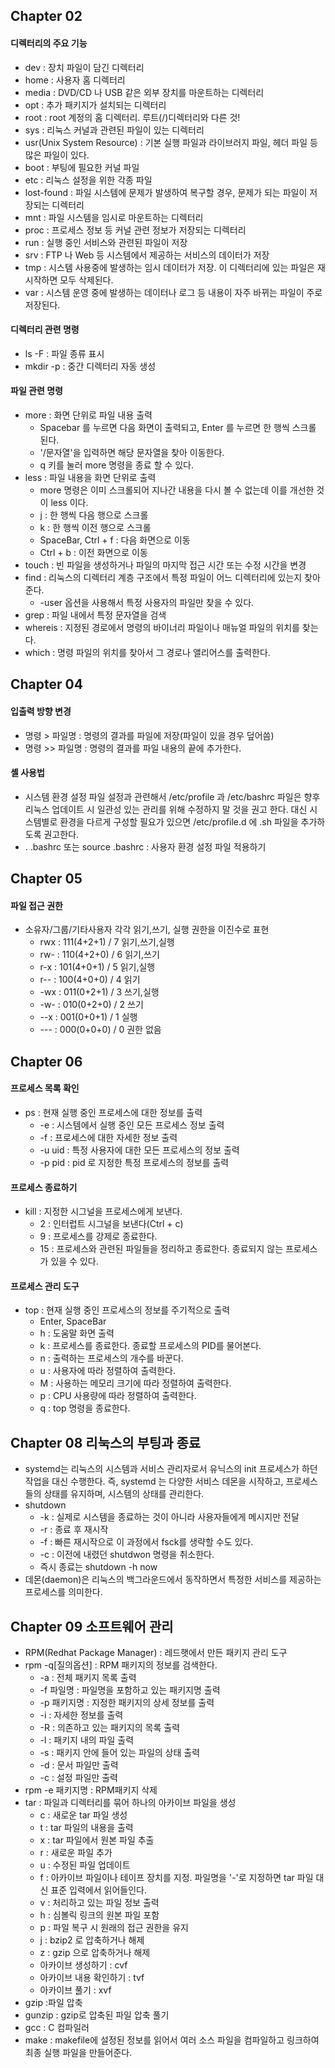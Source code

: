 ## Chapter 02 

#### 디렉터리의 주요 기능 
- dev : 장치 파일이 담긴 디렉터리
- home : 사용자 홈 디렉터리 
- media : DVD/CD 나 USB 같은 외부 장치를 마운트하는 디렉터리 
- opt : 추가 패키지가 설치되는 디렉터리 
- root : root 계정의 홈 디렉터리. 루트(/)디렉터리와 다른 것!
- sys : 리눅스 커널과 관련된 파일이 있는 디렉터리 
- usr(Unix System Resource) : 기본 실행 파일과 라이브러지 파일, 헤더 파일 등 많은 파일이 있다. 
- boot : 부팅에 필요한 커널 파일 
- etc : 리눅스 설정을 위한 각종 파일 
- lost-found : 파일 시스템에 문제가 발생하여 복구할 경우, 문제가 되는 파일이 저장되는 디렉터리 
- mnt : 파일 시스템을 임시로 마운트하는 디렉터리 
- proc : 프로세스 정보 등 커널 관련 정보가 저장되는 디렉터리 
- run : 실행 중인 서비스와 관련된 파일이 저장 
- srv : FTP 나 Web 등 시스템에서 제공하는 서비스의 데이터가 저장 
- tmp : 시스템 사용중에 발생하는 임시 데이터가 저장. 이 디렉터리에 있는 파일은 재시작하면 모두 삭제된다. 
- var : 시스템 운영 중에 발생하는 데이터나 로그 등 내용이 자주 바뀌는 파일이 주로 저장된다. 

#### 디렉터리 관련 명령 
- ls -F : 파일 종류 표시
- mkdir -p : 중간 디렉터리 자동 생성 

#### 파일 관련 명령 
- more : 화면 단위로 파일 내용 출력 
  - Spacebar 를 누르면 다음 화면이 출력되고, Enter 를 누르면 한 행씩 스크롤 된다. 
  - '/문자열'을 입력하면 해당 문자열을 찾아 이동한다.
  - q 키를 눌러 more 명령을 종료 할 수 있다. 
- less : 파일 내용을 화면 단위로 출력
  - more 명령은 이미 스크롤되어 지나간 내용을 다시 볼 수 없는데 이를 개선한 것이 less 이다. 
  - j : 한 행씩 다음 행으로 스크롤 
  - k : 한 행씩 이전 행으로 스크롤 
  - SpaceBar, Ctrl + f : 다음 화면으로 이동 
  - Ctrl + b : 이전 화면으로 이동 
- touch : 빈 파일을 생성하거나 파일의 마지막 접근 시간 또는 수정 시간을 변경 
- find : 리눅스의 디렉터리 계층 구조에서 특정 파일이 어느 디렉터리에 있는지 찾아준다.
  - -user 옵션을 사용해서 특정 사용자의 파일만 찾을 수 있다.
- grep : 파일 내에서 특정 문자열을 검색 
- whereis : 지정된 경로에서 명령의 바이너리 파일이나 매뉴얼 파일의 위치를 찾는다. 
- which : 명령 파일의 위치를 찾아서 그 경로나 앨리어스를 출력한다. 


## Chapter 04

#### 입출력 방향 변경 
- 명령 > 파일명 : 명령의 결과를 파일에 저장(파일이 있을 경우 덮어씀)
- 명령 >> 파일명 : 명령의 결과를 파일 내용의 끝에 추가한다. 

#### 셸 사용법 
- 시스템 환경 설정 파일 설정과 관련해서 /etc/profile 과 /etc/bashrc 파일은 향후 리눅스 업데이트 시 일관성 있는 관리를 위해 수정하지 말 것을 권고 한다. 대신 시스템별로 환경을 다르게 구성할 필요가 있으면 /etc/profile.d 에 .sh 파일을 추가하도록 권고한다.
- . .bashrc 또는 source .bashrc : 사용자 환경 설정 파일 적용하기 


## Chapter 05 

#### 파일 접근 권한 
- 소유자/그룹/기타사용자 각각 읽기,쓰기, 실행 권한을 이진수로 표현 
  - rwx : 111(4+2+1) / 7 읽기,쓰기,실행
  - rw- : 110(4+2+0) / 6 읽기,쓰기
  - r-x : 101(4+0+1) / 5 읽기,실행
  - r-- : 100(4+0+0) / 4 읽기
  - -wx : 011(0+2+1) / 3 쓰기,실행
  - -w- : 010(0+2+0) / 2 쓰기
  - --x : 001(0+0+1) / 1 실행
  - --- : 000(0+0+0) / 0 권한 없음 

## Chapter 06
 
#### 프로세스 목록 확인 
- ps : 현재 실행 중인 프로세스에 대한 정보를 출력 
  - -e : 시스템에서 실행 중인 모든 프로세스 정보 출력 
  - -f : 프로세스에 대한 자세한 정보 출력
  - -u uid : 특정 사용자에 대한 모든 프로세스의 정보 출력 
  - -p pid : pid 로 지정한 특정 프로세스의 정보를 출력 
  
#### 프로세스 종료하기 
- kill : 지정한 시그널을 프로세스에게 보낸다. 
  - 2 : 인터럽트 시그널을 보낸다(Ctrl + c)
  - 9 : 프로세스를 강제로 종료한다.
  - 15 : 프로세스와 관련된 파일들을 정리하고 종료한다. 종료되지 않는 프로세스가 있을 수 있다. 
  
#### 프로세스 관리 도구 
- top : 현재 실행 중인 프로세스의 정보를 주기적으로 출력 
  - Enter, SpaceBar
  - h : 도움말 화면 출력
  - k : 프로세스를 종료한다. 종료할 프로세스의 PID를 물어본다.
  - n : 출력하는 프로세스의 개수를 바꾼다.
  - u : 사용자에 따라 정렬하여 출력한다.
  - M : 사용하는 메모리 크기에 따라 정렬하여 출력한다.
  - p : CPU 사용량에 따라 정렬하여 출력한다.
  - q : top 명령을 종료한다. 
  
## Chapter 08 리눅스의 부팅과 종료 
- systemd는 리눅스의 시스템과 서비스 관리자로서 유닉스의 init 프로세스가 하던 작업을 대신 수행한다. 즉, systemd 는 다양한 서비스 데몬을 시작하고, 프로세스들의 상태를 유지하며, 시스템의 상태를 관리한다.
- shutdown 
  - -k : 실제로 시스템을 종료하는 것이 아니라 사용자들에게 메시지만 전달
  - -r : 종료 후 재시작
  - -f : 빠른 재시작으로 이 과정에서 fsck를 생략할 수도 있다.
  - -c : 이전에 내렸던 shutdwon 명령을 취소한다. 
  - 즉시 종료는 shutdown -h now 
- 데몬(daemon)은 리눅스의 백그라운드에서 동작하면서 특정한 서비스를 제공하는 프로세스를 의미한다. 

## Chapter 09 소프트웨어 관리 
- RPM(Redhat Package Manager) : 레드햇에서 만든 패키지 관리 도구
- rpm -q[질의옵션] : RPM 패키지의 정보를 검색한다.
  - -a : 전체 패키지 목록 출력
  - -f 파일명 : 파일명을 포함하고 있는 패키지명 출력
  - -p 패키지명 : 지정한 패키지의 상세 정보를 출력 
  - -i : 자세한 정보를 출력
  - -R : 의존하고 있는 패키지의 목록 출력
  - -l : 패키지 내의 파일 출력
  - -s : 패키지 안에 들어 있는 파일의 상태 출력
  - -d : 문서 파일만 출력
  - -c : 설정 파일만 출력 
- rpm -e 패키지명 : RPM패키지 삭제
- tar : 파일과 디렉터리를 묶어 하나의 아카이브 파일을 생성 
  - c : 새로운 tar 파일 생성
  - t : tar 파일의 내용을 출력
  - x : tar 파일에서 원본 파일 추출
  - r : 새로운 파일 추가
  - u : 수정된 파일 업데이트
  - f : 아카이브 파일이나 테이프 장치를 지정. 파일명을 '-'로 지정하면 tar 파일 대신 표준 입력에서 읽어들인다.
  - v : 처리하고 있는 파일 정보 출력
  - h : 심볼릭 링크의 원본 파일 포함
  - p : 파일 복구 시 원래의 접근 권한을 유지
  - j : bzip2 로 압축하거나 해제
  - z : gzip 으로 압축하거나 해제 
  - 아카이브 생성하기 : cvf 
  - 아카이브 내용 확인하기 : tvf
  - 아카이브 풀기 : xvf
- gzip :파일 압축 
- gunzip : gzip로 압축된 파일 압축 풀기 
- gcc : C 컴파일러
- make : makefile에 설정된 정보를 읽어서 여러 소스 파일을 컴파일하고 링크하여 최종 실행 파일을 만들어준다. 


  
  
  
  
  
  
  


